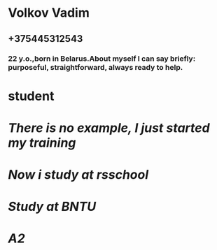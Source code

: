 # **Volkov Vadim**
## +375445312543
### 22 y.o.,born in Belarus.About myself I can say briefly: purposeful, straightforward, always ready to help.
# **student** 
# *There is no example, I just **started**  my training*
# *Now i study at rsschool*
# *Study at BNTU*
# *A2*